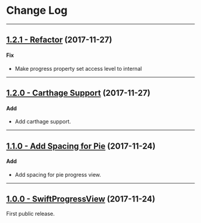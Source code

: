 # Change Log

-----

## [1.2.1 - Refactor](https://github.com/derekcoder/SwiftProgressView/releases/1.2.0) (2017-11-27)

#### Fix
* Make progress property set access level to internal

-----
## [1.2.0 - Carthage Support](https://github.com/derekcoder/SwiftProgressView/releases/1.2.0) (2017-11-27)

#### Add
* Add carthage support.

-----

## [1.1.0 - Add Spacing for Pie](https://github.com/derekcoder/SwiftProgressView/releases/1.1.0) (2017-11-24)

#### Add
* Add spacing for pie progress view.

---

## [1.0.0 - SwiftProgressView](https://github.com/derekcoder/SwiftProgressView/releases/1.0.0) (2017-11-24)

First public release.


